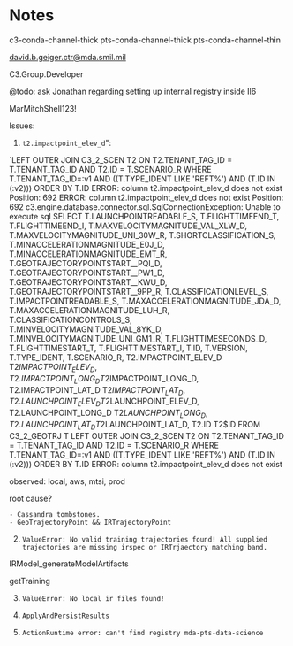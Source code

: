 # Notes

c3-conda-channel-thick
pts-conda-channel-thick
pts-conda-channel-thin

david.b.geiger.ctr@mda.smil.mil

C3.Group.Developer

@todo: ask Jonathan regarding setting up  internal registry inside Il6

MarMitchShell123!

Issues:

1) `t2.impactpoint_elev_d`":

`LEFT OUTER JOIN C3_2_SCEN T2 ON T2.TENANT_TAG_ID = T.TENANT_TAG_ID AND T2.ID = T.SCENARIO_R
WHERE T.TENANT_TAG_ID=:v1 AND ((T.TYPE_IDENT LIKE 'REFT%') AND (T.ID IN (:v2)))
ORDER BY T.ID
ERROR: column t2.impactpoint_elev_d does not exist
  Position: 692
  ERROR: column t2.impactpoint_elev_d does not exist
  Position: 692
c3.engine.database.connector.sql.SqlConnectionException: Unable to execute sql SELECT T.LAUNCHPOINTREADABLE_S, T.FLIGHTTIMEEND_T, T.FLIGHTTIMEEND_I,
T.MAXVELOCITYMAGNITUDE_VAL_XLW_D, T.MAXVELOCITYMAGNITUDE_UNI_30W_R, T.SHORTCLASSIFICATION_S, T.MINACCELERATIONMAGNITUDE_E0J_D, T.MINACCELERATIONMAGNITUDE_EMT_R, T.GEOTRAJECTORYPOINTSTART__PQI_D,
T.GEOTRAJECTORYPOINTSTART__PW1_D, T.GEOTRAJECTORYPOINTSTART__KWU_D, T.GEOTRAJECTORYPOINTSTART__9PP_R, T.CLASSIFICATIONLEVEL_S, T.IMPACTPOINTREADABLE_S, T.MAXACCELERATIONMAGNITUDE_JDA_D, T.MAXACCELERATIONMAGNITUDE_LUH_R,
T.CLASSIFICATIONCONTROLS_S, T.MINVELOCITYMAGNITUDE_VAL_8YK_D, T.MINVELOCITYMAGNITUDE_UNI_GM1_R, T.FLIGHTTIMESECONDS_D, T.FLIGHTTIMESTART_T, T.FLIGHTTIMESTART_I, T.ID, T.VERSION, T.TYPE_IDENT, T.SCENARIO_R,
T2.IMPACTPOINT_ELEV_D T2$IMPACTPOINT_ELEV_D, T2.IMPACTPOINT_LONG_D T2$IMPACTPOINT_LONG_D, T2.IMPACTPOINT_LAT_D T2$IMPACTPOINT_LAT_D, T2.LAUNCHPOINT_ELEV_D T2$LAUNCHPOINT_ELEV_D, T2.LAUNCHPOINT_LONG_D T2$LAUNCHPOINT_LONG_D, T2.LAUNCHPOINT_LAT_D T2$LAUNCHPOINT_LAT_D, T2.ID T2$ID
FROM C3_2_GEOTRJ T
  LEFT OUTER JOIN C3_2_SCEN T2 ON T2.TENANT_TAG_ID = T.TENANT_TAG_ID AND T2.ID = T.SCENARIO_R
WHERE T.TENANT_TAG_ID=:v1 AND ((T.TYPE_IDENT LIKE 'REFT%') AND (T.ID IN (:v2)))
ORDER BY T.ID
ERROR: column t2.impactpoint_elev_d does not exist

observed: local, aws, mtsi, prod

root cause?

    - Cassandra tombstones.
    - GeoTrajectoryPoint && IRTrajectoryPoint

2) `ValueError: No valid training trajectories found! All supplied trajectories are missing irspec or IRTrjaectory matching band.`

IRModel_generateModelArtifacts

getTraining

3) `ValueError: No local ir files found!`

4) `ApplyAndPersistResults`

5) `ActionRuntime error: can't find registry mda-pts-data-science`
